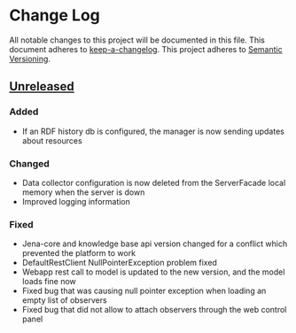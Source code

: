 # Change Log
All notable changes to this project will be documented in this file.
This document adheres to [keep-a-changelog].
This project adheres to [Semantic Versioning](http://semver.org/).

## [Unreleased][unreleased]
[unreleased]: https://github.com/deib-polimi/tower4clouds/compare/v0.1...develop

### Added
- If an RDF history db is configured, the manager is now sending updates about resources

### Changed
- Data collector configuration is now deleted from the ServerFacade local memory when the server is down
- Improved logging information

### Fixed
- Jena-core and knowledge base api version changed for a conflict which prevented the platform to work
- DefaultRestClient NullPointerException problem fixed
- Webapp rest call to model is updated to the new version, and the model loads fine now
- Fixed bug that was causing null pointer exception when loading an empty list of observers
- Fixed bug that did not allow to attach observers through the web control panel


[keep-a-changelog]: https://github.com/olivierlacan/keep-a-changelog
